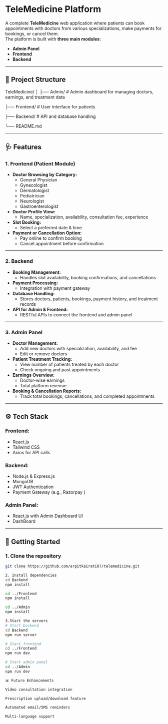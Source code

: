 # TeleMedicine Platform

A complete **TeleMedicine** web application where patients can book appointments with doctors from various specializations, make payments for bookings, or cancel them.  
The platform is built with **three main modules**:  
- **Admin Panel**
- **Frontend**
- **Backend**

---

## 📂 Project Structure

TeleMedicine/
│
├── Admin/ # Admin dashboard for managing doctors, earnings, and treatment data

├── Frontend/ # User interface for patients

├── Backend/ # API and database handling

└── README.md


---

## 🩺 Features

### 1. **Frontend (Patient Module)**
- **Doctor Browsing by Category:**
  - General Physician
  - Gynecologist
  - Dermatologist
  - Pediatrician
  - Neurologist
  - Gastroenterologist
- **Doctor Profile View:**
  - Name, specialization, availability, consultation fee, experience
- **Slot Booking:**
  - Select a preferred date & time
- **Payment or Cancellation Option:**
  - Pay online to confirm booking
  - Cancel appointment before confirmation

---

### 2. **Backend**
- **Booking Management:**
  - Handles slot availability, booking confirmations, and cancellations
- **Payment Processing:**
  - Integration with payment gateway
- **Database Handling:**
  - Stores doctors, patients, bookings, payment history, and treatment records
- **API for Admin & Frontend:**
  - RESTful APIs to connect the frontend and admin panel

---

### 3. **Admin Panel**
- **Doctor Management:**
  - Add new doctors with specialization, availability, and fee
  - Edit or remove doctors
- **Patient Treatment Tracking:**
  - View number of patients treated by each doctor
  - Check ongoing and past appointments
- **Earnings Overview:**
  - Doctor-wise earnings
  - Total platform revenue
- **Booking & Cancellation Reports:**
  - Track total bookings, cancellations, and completed appointments

---

## ⚙️ Tech Stack

### **Frontend:**
- React.js 
- Tailwind CSS 
- Axios for API calls

### **Backend:**
- Node.js & Express.js
- MongoDB
- JWT Authentication
- Payment Gateway (e.g., Razorpay )

### **Admin Panel:**
- React.js with Admin Dashboard UI
- DashBoard

---

## 🚀 Getting Started

### **1. Clone the repository**
```bash
git clone https://github.com/arpitkairati07/telemedicine.git

2. Install dependencies
cd Backend
npm install

cd ../Frontend
npm install

cd ../Admin
npm install

3.Start the servers
# Start backend
cd Backend
npm run server

# Start frontend
cd ../Frontend
npm run dev

# Start admin panel
cd ../Admin
npm run dev

📊 Future Enhancements

Video consultation integration

Prescription upload/download feature

Automated email/SMS reminders

Multi-language support


